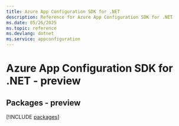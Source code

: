 ```yaml
---
title: Azure App Configuration SDK for .NET
description: Reference for Azure App Configuration SDK for .NET
ms.date: 05/26/2025
ms.topic: reference
ms.devlang: dotnet
ms.service: appconfiguration
---
```

# Azure App Configuration SDK for .NET - preview
## Packages - preview
[!INCLUDE [packages](app-configuration-index.md)]
